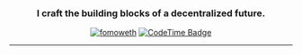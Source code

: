 <span align="center">

### I craft the building blocks of a decentralized future.

[![fomoweth](https://img.shields.io/static/v1?label=&message=fomoweth&color=black&logo=ethereum&logoColor=white)](https://rkim.xyz)
[![CodeTime Badge](https://img.shields.io/endpoint?style=social&color=222&url=https%3A%2F%2Fapi.codetime.dev%2Fv3%2Fusers%2Fshield%3Fuid%3D1656)](https://codetime.dev)

</span>

---
